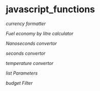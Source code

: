 # javascript_functions

_currency formatter_

_Fuel economy by litre calculator_

_Nanoseconds convertor_

_seconds convertor_

_temperature convertor_

_list Parameters_

_budget Filter_
